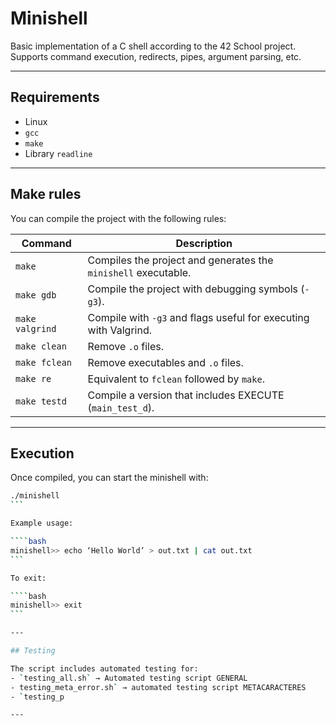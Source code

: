 # Minishell

Basic implementation of a C shell according to the 42 School project. Supports command execution, redirects, pipes, argument parsing, etc.

---

## Requirements

- Linux
- `gcc`
- `make`
- Library `readline`

---

## Make rules

You can compile the project with the following rules:

| Command         | Description                                                           |
|-----------------|-----------------------------------------------------------------------|
| `make`          | Compiles the project and generates the `minishell` executable.        |
| `make gdb`      | Compile the project with debugging symbols (`-g3`).                   |
| `make valgrind` | Compile with `-g3` and flags useful for executing with Valgrind.      |
| `make clean`    | Remove `.o` files.                                                    |
| `make fclean`   | Remove executables and `.o` files.                                    |
| `make re`       | Equivalent to `fclean` followed by `make`.                            |
| `make testd`    | Compile a version that includes EXECUTE (`main_test_d`).              |
---

## Execution

Once compiled, you can start the minishell with:

````bash
./minishell
```

Example usage:

````bash
minishell>> echo ‘Hello World’ > out.txt | cat out.txt
```

To exit:

````bash
minishell>> exit
```

---

## Testing

The script includes automated testing for:
- `testing_all.sh` → Automated testing script GENERAL
- testing_meta_error.sh` → automated testing script METACARACTERES
- `testing_p

---